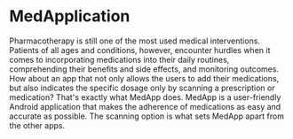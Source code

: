 # MedApplication

Pharmacotherapy is still one of the most used medical interventions. Patients of all ages and conditions, however, encounter hurdles when it comes to incorporating medications into their daily routines, comprehending their benefits and side effects, and monitoring outcomes. How about an app that not only allows the users to add their medications, but also indicates the specific dosage only by scanning a prescription or medication? That's exactly what MedApp does.
MedApp is a user-friendly Android application that makes the adherence of medications as easy and accurate as possible.  The scanning option is what sets MedApp apart from the other apps.

